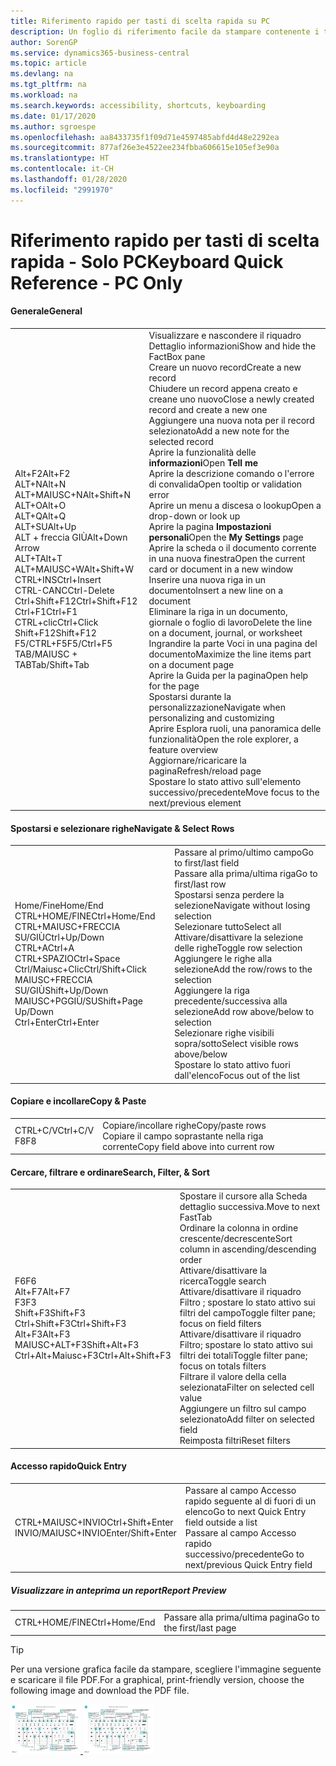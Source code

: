 ```yaml
---
title: Riferimento rapido per tasti di scelta rapida su PC
description: Un foglio di riferimento facile da stampare contenente i tasti di scelta rapida più utilizzati per utenti di PC.
author: SorenGP
ms.service: dynamics365-business-central
ms.topic: article
ms.devlang: na
ms.tgt_pltfrm: na
ms.workload: na
ms.search.keywords: accessibility, shortcuts, keyboarding
ms.date: 01/17/2020
ms.author: sgroespe
ms.openlocfilehash: aa8433735f1f09d71e4597485abfd4d48e2292ea
ms.sourcegitcommit: 877af26e3e4522ee234fbba606615e105ef3e90a
ms.translationtype: HT
ms.contentlocale: it-CH
ms.lasthandoff: 01/28/2020
ms.locfileid: "2991970"
---
```

# <a name="keyboard-quick-reference---pc-only"></a><span data-ttu-id="db419-103">Riferimento rapido per tasti di scelta rapida - Solo PC</span><span class="sxs-lookup"><span data-stu-id="db419-103">Keyboard Quick Reference - PC Only</span></span>

#### <a name="general"></a><span data-ttu-id="db419-104">Generale</span><span class="sxs-lookup"><span data-stu-id="db419-104">General</span></span>
|||  
|-|-|
|<span data-ttu-id="db419-105">Alt+F2</span><span class="sxs-lookup"><span data-stu-id="db419-105">Alt+F2</span></span><br /><span data-ttu-id="db419-106">ALT+N</span><span class="sxs-lookup"><span data-stu-id="db419-106">Alt+N</span></span><br /><span data-ttu-id="db419-107">ALT+MAIUSC+N</span><span class="sxs-lookup"><span data-stu-id="db419-107">Alt+Shift+N</span></span><br /><span data-ttu-id="db419-108">ALT+O</span><span class="sxs-lookup"><span data-stu-id="db419-108">Alt+O</span></span><br /><span data-ttu-id="db419-109">ALT+Q</span><span class="sxs-lookup"><span data-stu-id="db419-109">Alt+Q</span></span><br /><span data-ttu-id="db419-110">ALT+SU</span><span class="sxs-lookup"><span data-stu-id="db419-110">Alt+Up</span></span><br /><span data-ttu-id="db419-111">ALT + freccia GIÙ</span><span class="sxs-lookup"><span data-stu-id="db419-111">Alt+Down Arrow</span></span><br /><span data-ttu-id="db419-112">ALT+T</span><span class="sxs-lookup"><span data-stu-id="db419-112">Alt+T</span></span><br /><span data-ttu-id="db419-113">ALT+MAIUSC+W</span><span class="sxs-lookup"><span data-stu-id="db419-113">Alt+Shift+W</span></span><br /><span data-ttu-id="db419-114">CTRL+INS</span><span class="sxs-lookup"><span data-stu-id="db419-114">Ctrl+Insert</span></span><br /><span data-ttu-id="db419-115">CTRL-CANC</span><span class="sxs-lookup"><span data-stu-id="db419-115">Ctrl-Delete</span></span><br /><span data-ttu-id="db419-116">Ctrl+Shift+F12</span><span class="sxs-lookup"><span data-stu-id="db419-116">Ctrl+Shift+F12</span></span><br /><span data-ttu-id="db419-117">Ctrl+F1</span><span class="sxs-lookup"><span data-stu-id="db419-117">Ctrl+F1</span></span><br /><span data-ttu-id="db419-118">CTRL+clic</span><span class="sxs-lookup"><span data-stu-id="db419-118">Ctrl+Click</span></span><br /><span data-ttu-id="db419-119">Shift+F12</span><span class="sxs-lookup"><span data-stu-id="db419-119">Shift+F12</span></span><br /><span data-ttu-id="db419-120">F5/CTRL+F5</span><span class="sxs-lookup"><span data-stu-id="db419-120">F5/Ctrl+F5</span></span><br /><span data-ttu-id="db419-121">TAB/MAIUSC + TAB</span><span class="sxs-lookup"><span data-stu-id="db419-121">Tab/Shift+Tab</span></span><br />|<span data-ttu-id="db419-122">Visualizzare e nascondere il riquadro Dettaglio informazioni</span><span class="sxs-lookup"><span data-stu-id="db419-122">Show and hide the FactBox pane</span></span><br /><span data-ttu-id="db419-123">Creare un nuovo record</span><span class="sxs-lookup"><span data-stu-id="db419-123">Create a new record</span></span><br /><span data-ttu-id="db419-124">Chiudere un record appena creato e creane uno nuovo</span><span class="sxs-lookup"><span data-stu-id="db419-124">Close a newly created record and create a new one</span></span><br /><span data-ttu-id="db419-125">Aggiungere una nuova nota per il record selezionato</span><span class="sxs-lookup"><span data-stu-id="db419-125">Add a new note for the selected record</span></span><br /><span data-ttu-id="db419-126">Aprire la funzionalità delle **informazioni**</span><span class="sxs-lookup"><span data-stu-id="db419-126">Open **Tell me**</span></span><br /><span data-ttu-id="db419-127">Aprire la descrizione comando o l'errore di convalida</span><span class="sxs-lookup"><span data-stu-id="db419-127">Open tooltip or validation error</span></span><br /><span data-ttu-id="db419-128">Aprire un menu a discesa o lookup</span><span class="sxs-lookup"><span data-stu-id="db419-128">Open a drop-down or look up</span></span><br /><span data-ttu-id="db419-129">Aprire la pagina **Impostazioni personali**</span><span class="sxs-lookup"><span data-stu-id="db419-129">Open the **My Settings** page</span></span><br /><span data-ttu-id="db419-130">Aprire la scheda o il documento corrente in una nuova finestra</span><span class="sxs-lookup"><span data-stu-id="db419-130">Open the current card or document in a new window</span></span><br /><span data-ttu-id="db419-131">Inserire una nuova riga in un documento</span><span class="sxs-lookup"><span data-stu-id="db419-131">Insert a new line on a document</span></span><br /><span data-ttu-id="db419-132">Eliminare la riga in un documento, giornale o foglio di lavoro</span><span class="sxs-lookup"><span data-stu-id="db419-132">Delete the line on a document, journal, or worksheet</span></span><br /><span data-ttu-id="db419-133">Ingrandire la parte Voci in una pagina del documento</span><span class="sxs-lookup"><span data-stu-id="db419-133">Maximize the line items part on a document page</span></span><br /><span data-ttu-id="db419-134">Aprire la Guida per la pagina</span><span class="sxs-lookup"><span data-stu-id="db419-134">Open help for the page</span></span><br /><span data-ttu-id="db419-135">Spostarsi durante la personalizzazione</span><span class="sxs-lookup"><span data-stu-id="db419-135">Navigate when personalizing and customizing</span></span><br /><span data-ttu-id="db419-136">Aprire Esplora ruoli, una panoramica delle funzionalità</span><span class="sxs-lookup"><span data-stu-id="db419-136">Open the role explorer, a feature overview</span></span><br /><span data-ttu-id="db419-137">Aggiornare/ricaricare la pagina</span><span class="sxs-lookup"><span data-stu-id="db419-137">Refresh/reload page</span></span><br /><span data-ttu-id="db419-138">Spostare lo stato attivo sull'elemento successivo/precedente</span><span class="sxs-lookup"><span data-stu-id="db419-138">Move focus to the next/previous element</span></span>|

#### <a name="navigate--select-rows"></a><span data-ttu-id="db419-139">Spostarsi e selezionare righe</span><span class="sxs-lookup"><span data-stu-id="db419-139">Navigate & Select Rows</span></span>
|||
|-|-|
|<span data-ttu-id="db419-140">Home/Fine</span><span class="sxs-lookup"><span data-stu-id="db419-140">Home/End</span></span><br /><span data-ttu-id="db419-141">CTRL+HOME/FINE</span><span class="sxs-lookup"><span data-stu-id="db419-141">Ctrl+Home/End</span></span> <br /><span data-ttu-id="db419-142">CTRL+MAIUSC+FRECCIA SU/GIÙ</span><span class="sxs-lookup"><span data-stu-id="db419-142">Ctrl+Up/Down</span></span><br /><span data-ttu-id="db419-143">CTRL+A</span><span class="sxs-lookup"><span data-stu-id="db419-143">Ctrl+A</span></span> <br /><span data-ttu-id="db419-144">CTRL+SPAZIO</span><span class="sxs-lookup"><span data-stu-id="db419-144">Ctrl+Space</span></span><br /><span data-ttu-id="db419-145">Ctrl/Maiusc+Clic</span><span class="sxs-lookup"><span data-stu-id="db419-145">Ctrl/Shift+Click</span></span><br /><span data-ttu-id="db419-146">MAIUSC+FRECCIA SU/GIÙ</span><span class="sxs-lookup"><span data-stu-id="db419-146">Shift+Up/Down</span></span><br /><span data-ttu-id="db419-147">MAIUSC+PGGIÙ/SU</span><span class="sxs-lookup"><span data-stu-id="db419-147">Shift+Page Up/Down</span></span><br /><span data-ttu-id="db419-148">Ctrl+Enter</span><span class="sxs-lookup"><span data-stu-id="db419-148">Ctrl+Enter</span></span>|<span data-ttu-id="db419-149">Passare al primo/ultimo campo</span><span class="sxs-lookup"><span data-stu-id="db419-149">Go to first/last field</span></span><br /><span data-ttu-id="db419-150">Passare alla prima/ultima riga</span><span class="sxs-lookup"><span data-stu-id="db419-150">Go to first/last row</span></span><br /><span data-ttu-id="db419-151">Spostarsi senza perdere la selezione</span><span class="sxs-lookup"><span data-stu-id="db419-151">Navigate without losing selection</span></span><br /><span data-ttu-id="db419-152">Selezionare tutto</span><span class="sxs-lookup"><span data-stu-id="db419-152">Select all</span></span><br /><span data-ttu-id="db419-153">Attivare/disattivare la selezione delle righe</span><span class="sxs-lookup"><span data-stu-id="db419-153">Toggle row selection</span></span><br /> <span data-ttu-id="db419-154">Aggiungere le righe alla selezione</span><span class="sxs-lookup"><span data-stu-id="db419-154">Add the row/rows to the selection</span></span><br /><span data-ttu-id="db419-155">Aggiungere la riga precedente/successiva alla selezione</span><span class="sxs-lookup"><span data-stu-id="db419-155">Add row above/below to selection</span></span><br /><span data-ttu-id="db419-156">Selezionare righe visibili sopra/sotto</span><span class="sxs-lookup"><span data-stu-id="db419-156">Select visible rows above/below</span></span> <br /><span data-ttu-id="db419-157">Spostare lo stato attivo fuori dall'elenco</span><span class="sxs-lookup"><span data-stu-id="db419-157">Focus out of the list</span></span>|

#### <a name="copy--paste"></a><span data-ttu-id="db419-158">Copiare e incollare</span><span class="sxs-lookup"><span data-stu-id="db419-158">Copy & Paste</span></span>
|||
|-|-|
|<span data-ttu-id="db419-159">CTRL+C/V</span><span class="sxs-lookup"><span data-stu-id="db419-159">Ctrl+C/V</span></span><br /><span data-ttu-id="db419-160">F8</span><span class="sxs-lookup"><span data-stu-id="db419-160">F8</span></span>|<span data-ttu-id="db419-161">Copiare/incollare righe</span><span class="sxs-lookup"><span data-stu-id="db419-161">Copy/paste rows</span></span><br /><span data-ttu-id="db419-162">Copiare il campo soprastante nella riga corrente</span><span class="sxs-lookup"><span data-stu-id="db419-162">Copy field above into current row</span></span>|

#### <a name="search-filter--sort"></a><span data-ttu-id="db419-163">Cercare, filtrare e ordinare</span><span class="sxs-lookup"><span data-stu-id="db419-163">Search, Filter, & Sort</span></span>
|||
|-|-|
|<span data-ttu-id="db419-164">F6</span><span class="sxs-lookup"><span data-stu-id="db419-164">F6</span></span><br /><span data-ttu-id="db419-165">Alt+F7</span><span class="sxs-lookup"><span data-stu-id="db419-165">Alt+F7</span></span><br /><span data-ttu-id="db419-166">F3</span><span class="sxs-lookup"><span data-stu-id="db419-166">F3</span></span><br /><span data-ttu-id="db419-167">Shift+F3</span><span class="sxs-lookup"><span data-stu-id="db419-167">Shift+F3</span></span><br /><span data-ttu-id="db419-168">Ctrl+Shift+F3</span><span class="sxs-lookup"><span data-stu-id="db419-168">Ctrl+Shift+F3</span></span><br /><span data-ttu-id="db419-169">Alt+F3</span><span class="sxs-lookup"><span data-stu-id="db419-169">Alt+F3</span></span><br /><span data-ttu-id="db419-170">MAIUSC+ALT+F3</span><span class="sxs-lookup"><span data-stu-id="db419-170">Shift+Alt+F3</span></span><br /><span data-ttu-id="db419-171">Ctrl+Alt+Maiusc+F3</span><span class="sxs-lookup"><span data-stu-id="db419-171">Ctrl+Alt+Shift+F3</span></span>|<span data-ttu-id="db419-172">Spostare il cursore alla Scheda dettaglio successiva.</span><span class="sxs-lookup"><span data-stu-id="db419-172">Move to next FastTab</span></span><br /><span data-ttu-id="db419-173">Ordinare la colonna in ordine crescente/decrescente</span><span class="sxs-lookup"><span data-stu-id="db419-173">Sort column in ascending/descending order</span></span><br /><span data-ttu-id="db419-174">Attivare/disattivare la ricerca</span><span class="sxs-lookup"><span data-stu-id="db419-174">Toggle search</span></span><br /><span data-ttu-id="db419-175">Attivare/disattivare il riquadro Filtro	; spostare lo stato attivo sui filtri del campo</span><span class="sxs-lookup"><span data-stu-id="db419-175">Toggle filter pane; focus on field filters</span></span><br /><span data-ttu-id="db419-176">Attivare/disattivare il riquadro Filtro; spostare lo stato attivo sui filtri dei totali</span><span class="sxs-lookup"><span data-stu-id="db419-176">Toggle filter pane; focus on totals filters</span></span><br /><span data-ttu-id="db419-177">Filtrare il valore della cella selezionata</span><span class="sxs-lookup"><span data-stu-id="db419-177">Filter on selected cell value</span></span><br /><span data-ttu-id="db419-178">Aggiungere un filtro sul campo selezionato</span><span class="sxs-lookup"><span data-stu-id="db419-178">Add filter on selected field</span></span><br /><span data-ttu-id="db419-179">Reimposta filtri</span><span class="sxs-lookup"><span data-stu-id="db419-179">Reset filters</span></span>|

#### <a name="quick-entry"></a><span data-ttu-id="db419-180">Accesso rapido</span><span class="sxs-lookup"><span data-stu-id="db419-180">Quick Entry</span></span>
|||
|-|-|
|<span data-ttu-id="db419-181">CTRL+MAIUSC+INVIO</span><span class="sxs-lookup"><span data-stu-id="db419-181">Ctrl+Shift+Enter</span></span><br /><span data-ttu-id="db419-182">INVIO/MAIUSC+INVIO</span><span class="sxs-lookup"><span data-stu-id="db419-182">Enter/Shift+Enter</span></span>|<span data-ttu-id="db419-183">Passare al campo Accesso rapido seguente al di fuori di un elenco</span><span class="sxs-lookup"><span data-stu-id="db419-183">Go to next Quick Entry field outside a list</span></span><br /><span data-ttu-id="db419-184">Passare al campo Accesso rapido successivo/precedente</span><span class="sxs-lookup"><span data-stu-id="db419-184">Go to next/previous Quick Entry field</span></span>|


##### <a name="report-preview"></a><span data-ttu-id="db419-185">Visualizzare in anteprima un report</span><span class="sxs-lookup"><span data-stu-id="db419-185">Report Preview</span></span>
|||
|-|-|
|<span data-ttu-id="db419-186">CTRL+HOME/FINE</span><span class="sxs-lookup"><span data-stu-id="db419-186">Ctrl+Home/End</span></span>|<span data-ttu-id="db419-187">Passare alla prima/ultima pagina</span><span class="sxs-lookup"><span data-stu-id="db419-187">Go to the first/last page</span></span>|

> [!TIP]
> <span data-ttu-id="db419-188">Per una versione grafica facile da stampare, scegliere l'immagine seguente e scaricare il file PDF.</span><span class="sxs-lookup"><span data-stu-id="db419-188">For a graphical, print-friendly version, choose the following image and download the PDF file.</span></span>
>
> <span data-ttu-id="db419-189">[ ![](media/keyboard_shortcut_inline.png) ](media/keyboard_shortcuts.pdf)</span><span class="sxs-lookup"><span data-stu-id="db419-189">[ ![](media/keyboard_shortcut_inline.png) ](media/keyboard_shortcuts.pdf)</span></span>
